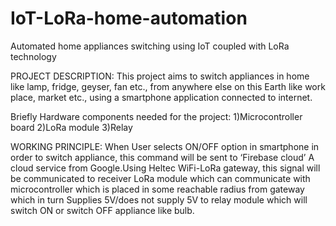 # IoT-LoRa-home-automation
Automated home appliances switching using IoT coupled with LoRa technology

PROJECT DESCRIPTION: This project aims to switch appliances in home like lamp, fridge, geyser, fan etc., from anywhere else on this Earth like work place, market etc., using a smartphone application connected to internet.

Briefly Hardware components needed for the project:
1)Microcontroller board
2)LoRa module
3)Relay

WORKING PRINCIPLE: When User selects ON/OFF option in smartphone in order to switch appliance, this command will be sent to ‘Firebase cloud’ A cloud service from Google.Using Heltec WiFi-LoRa gateway, this signal will be communicated to receiver LoRa module which can communicate with microcontroller which is placed in some reachable radius from gateway which in turn Supplies 5V/does not supply 5V to relay module which will switch ON or switch OFF appliance like bulb.

